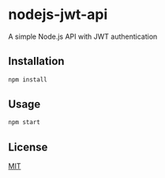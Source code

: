 # nodejs-jwt-api

A simple Node.js API with JWT authentication

## Installation

```bash
npm install
```

## Usage

```bash
npm start
```

## License

[MIT](https://choosealicense.com/licenses/mit/)
